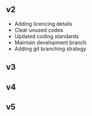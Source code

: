 ## v2
* Adding licencing details
* Clear unused codes
* Updated coding standards
* Maintain development branch
* Adding git branching strategy

## v3

## v4

## v5
